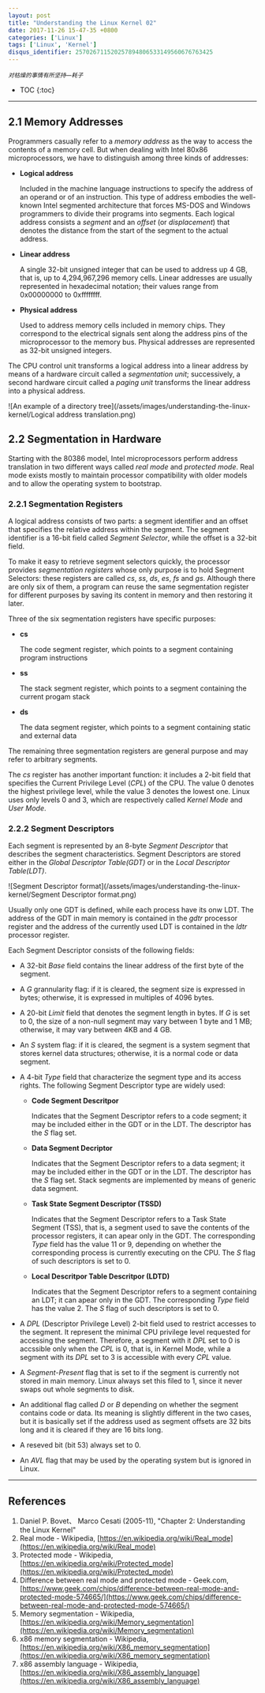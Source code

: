 ```yaml
---
layout: post
title: "Understanding the Linux Kernel 02"
date: 2017-11-26 15-47-35 +0800
categories: ['Linux']
tags: ['Linux', 'Kernel']
disqus_identifier: 257026711520257894806533149560676763425
---
```

<small>*对枯燥的事情有所坚持—耗子*</small>

- TOC
{:toc}

- - -

## 2.1 Memory Addresses

Programmers casually refer to a *memory address* as the way to access the contents of a memory cell. But when dealing with Intel 80x86 microprocessors, we have to distinguish among three kinds of addresses:

- **Logical address**

    Included in the machine language instructions to specify the address of an operand or of an instruction. This type of address embodies the well-known Intel segmented architecture that forces MS-DOS and Windows programmers to divide their programs into segments. Each logical address consists a *segment* and an *offset* (or *displacement*) that denotes the distance from the start of the segment to the actual address.

- **Linear address**

    A single 32-bit unsigned integer that can be used to address up 4 GB, that is, up to 4,294,967,296 memory cells. Linear addresses are usually represented in hexadecimal notation; their values range from 0x00000000 to 0xffffffff.

- **Physical address**

    Used to address memory cells included in memory chips. They correspond to the electrical signals sent along the address pins of the microprocessor to the memory bus. Physical addresses are represented as 32-bit unsigned integers.

The CPU control unit transforms a logical address into a linear address by means of a hardware circuit called a *segmentation unit*; successively, a second hardware circuit called a *paging unit* transforms the linear address into a physical address.

![An example of a directory tree](/assets/images/understanding-the-linux-kernel/Logical address translation.png)

## 2.2 Segmentation in Hardware

Starting with the 80386 model, Intel microprocessors perform address translation in two different ways called *real mode* and *protected mode*. Real mode exists mostly to maintain processor compatibility with older models and to allow the operating system to bootstrap.

### 2.2.1 Segmentation Registers

A logical address consists of two parts: a segment identifier and an offset that specifies the relative address within the segment. The segment identifier is a 16-bit field called *Segment Selector*, while the offset is a 32-bit field.

To make it easy to retrieve segment selectors quickly, the processor provides *segmentation registers* whose only purpose is to hold Segment Selectors: these registers are called *cs*, *ss*, *ds*, *es*, *fs* and *gs*. Although there are only six of them, a program can reuse the same segmentation register for different purposes by saving its content in memory and then restoring it later.

Three of the six segmentation registers have specific purposes:

- **cs**

    The code segment register, which points to a segment containing program instructions

- **ss**

    The stack segment register, which points to a segment containing the current progam stack

- **ds**

    The data segment register, which points to a segment containing static and external data

The remaining three segmentation registers are general purpose and may refer to arbitrary segments.

The *cs* register has another important function: it includes a 2-bit field that specifies the Current Privilege Level (*CPL*) of the CPU. The value 0 denotes the highest privilege level, while the value 3 denotes the lowest one. Linux uses only levels 0 and 3, which are respectively called *Kernel Mode* and *User Mode*.

### 2.2.2 Segment Descriptors

Each segment is represented by an 8-byte *Segment Descriptor* that describes the segment characteristics. Segment Descriptors are stored either in the *Global Descriptor Table(GDT)* or in the *Local Descriptor Table(LDT)*.

![Segment Descriptor format](/assets/images/understanding-the-linux-kernel/Segment Descriptor format.png)

Usually only one GDT is defined, while each process have its onw LDT. The address of the GDT in main memory is contained in the *gdtr* processor register and the address of the currently used LDT is contained in the *ldtr* processor register.

Each Segment Descriptor consists of the following fields:

- A 32-bit *Base* field contains the linear address of the first byte of the segment.

- A *G* grannularity flag: if it is cleared, the segment size is expressed in bytes; otherwise, it is expressed in multiples of 4096 bytes.
- A 20-bit *Limit* field that denotes the segment length in bytes. If *G* is set to 0, the size of a non-null segment may vary between 1 byte and 1 MB; otherwise, it may vary between 4KB and 4 GB.
- An *S* system flag: if it is cleared, the segment is a system segment that stores kernel data structures; otherwise, it is a normal code or data segment.
- A 4-bit *Type* field that characterize the segment type and its access rights. The following Segment Descriptor type are widely used:

    - **Code Segment Descritpor**
    
        Indicates that the Segment Descriptor refers to a code segment; it may be included either in the GDT or in the LDT. The descriptor has the *S* flag set.
    
    - **Data Segment Decriptor**
    
        Indicates that the Segment Descriptor refers to a data segment; it may be included either in the GDT or in the LDT. The descriptor has the *S* flag set. Stack segments are implemented by means of generic data segment.
    
    - **Task State Segment Descriptor (TSSD)**
    
        Indicates that the Segment Descriptor refers to a Task State Segment (TSS), that is, a segment used to save the contents of the processor registers, it can apear only in the GDT. The corresponding *Type* field has the value 11 or 9, depending on whether the corresponding process is currently executing on the CPU. The *S* flag of such descriptors is set to 0.
    
    - **Local Descritpor Table Descritpor (LDTD)**
    
        Indicates that the Segment Descriptor refers to a segment containing an LDT; it can apear only in the GDT. The corresponding *Type* field has the value 2. The *S* flag of such descriptors is set to 0.
- A *DPL* (Descriptor Privilege Level) 2-bit field used to restrict accesses to the segment. It represent the minimal CPU privilege level requested for accessing the segment. Therefore, a segment with it *DPL* set to 0 is accssible only when the *CPL* is 0, that is, in Kernel Mode, while a segment with its *DPL* set to 3 is accessible with every *CPL* value.
- A *Segment-Present* flag that is set to if the segment is currently not stored in main memory. Linux always set this filed to 1, since it never swaps out whole segments to disk.
- An additional flag called *D* or *B* depending on whether the segment contains code or data. Its meaning is slightly different in the two cases, but it is basically set if the address used as segment offsets are 32 bits long and it is cleared if they are 16 bits long.
- A reseved bit (bit 53) always set to 0.
- An *AVL* flag that may be used by the operating system but is ignored in Linux.

- - -

## References

1. Daniel P. Bovet、 Marco Cesati (2005-11), "Chapter 2: Understanding the Linux Kernel"
1. Real mode - Wikipedia, [https://en.wikipedia.org/wiki/Real_mode](https://en.wikipedia.org/wiki/Real_mode)
1. Protected mode - Wikipedia, [https://en.wikipedia.org/wiki/Protected_mode](https://en.wikipedia.org/wiki/Protected_mode)
1. Difference between real mode and protected mode - Geek.com, [https://www.geek.com/chips/difference-between-real-mode-and-protected-mode-574665/](https://www.geek.com/chips/difference-between-real-mode-and-protected-mode-574665/)
1. Memory segmentation - Wikipedia, [https://en.wikipedia.org/wiki/Memory_segmentation](https://en.wikipedia.org/wiki/Memory_segmentation)
1. x86 memory segmentation - Wikipedia, [https://en.wikipedia.org/wiki/X86_memory_segmentation](https://en.wikipedia.org/wiki/X86_memory_segmentation)
1. x86 assembly language - Wikipedia, [https://en.wikipedia.org/wiki/X86_assembly_language](https://en.wikipedia.org/wiki/X86_assembly_language)
